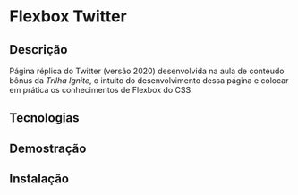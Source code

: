 # Flexbox Twitter

## Descrição
Página réplica do Twitter (versão 2020) desenvolvida na aula de contéudo bônus da _Trilha Ignite_, o intuito do desenvolvimento dessa página e colocar em prática os conhecimentos de Flexbox do CSS.

## Tecnologias

## Demostração

## Instalação
